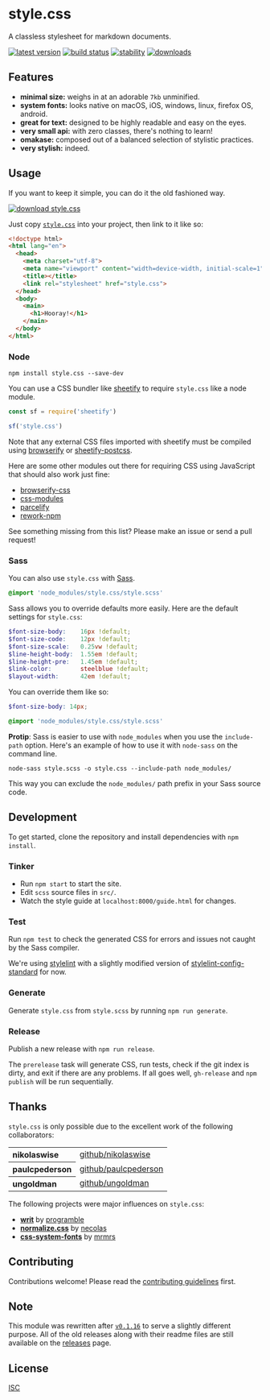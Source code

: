 # style.css

A classless stylesheet for markdown documents.

[![latest version][npm-img]][npm-url] [![build status][travis-img]][travis-url] [![stability][stability-img]][stability-url] [![downloads][downloads-img]][npm-url]

[npm-img]: https://img.shields.io/npm/v/style.css.svg?style=flat-square
[npm-url]: https://www.npmjs.com/package/style.css
[travis-img]: https://img.shields.io/travis/ungoldman/style.css.svg?style=flat-square
[travis-url]: https://travis-ci.org/ungoldman/style.css
[stability-img]: https://img.shields.io/badge/stability-experimental-orange.svg?style=flat-square
[stability-url]: https://nodejs.org/api/documentation.html#documentation_stability_index"
[downloads-img]: https://img.shields.io/npm/dm/style.css.svg?style=flat-square

## Features

- **minimal size:** weighs in at an adorable `7kb` unminified.
- **system fonts:** looks native on macOS, iOS, windows, linux, firefox OS, android.
- **great for text:** designed to be highly readable and easy on the eyes.
- **very small api:** with zero classes, there's nothing to learn!
- **omakase:** composed out of a balanced selection of stylistic practices.
- **very stylish:** indeed.

## Usage

If you want to keep it simple, you can do it the old fashioned way.

[![download style.css][dl-img]][dl-url]

[dl-img]: https://img.shields.io/badge/download-style.css%20(6.4kb)-6495ED.svg?style=flat-square
[dl-url]: style.css

Just copy [`style.css`](style.css) into your project, then link to it like so:

```html
<!doctype html>
<html lang="en">
  <head>
    <meta charset="utf-8">
    <meta name="viewport" content="width=device-width, initial-scale=1">
    <title></title>
    <link rel="stylesheet" href="style.css">
  </head>
  <body>
    <main>
      <h1>Hooray!</h1>
    </main>
  </body>
</html>
```

### Node

```
npm install style.css --save-dev
```

You can use a CSS bundler like [sheetify](https://github.com/stackcss/sheetify#use-npm-packages) to require `style.css` like a node module.

```js
const sf = require('sheetify')

sf('style.css')
```

Note that any external CSS files imported with sheetify must be compiled using [browserify](https://github.com/substack/node-browserify) or [sheetify-postcss](https://github.com/stackcss/sheetify-postcss).

Here are some other modules out there for requiring CSS using JavaScript that should also work just fine:

- [browserify-css](https://www.npmjs.com/package/browserify-css)
- [css-modules](https://github.com/css-modules/css-modules)
- [parcelify](https://www.npmjs.com/package/parcelify)
- [rework-npm](https://www.npmjs.com/package/rework-npm)

See something missing from this list? Please make an issue or send a pull request!

### Sass

You can also use `style.css` with [Sass](http://sass-lang.com/).

```scss
@import 'node_modules/style.css/style.scss'
```

Sass allows you to override defaults more easily. Here are the default settings for `style.css`:

```scss
$font-size-body:    16px !default;
$font-size-code:    12px !default;
$font-size-scale:   0.25vw !default;
$line-height-body:  1.55em !default;
$line-height-pre:   1.45em !default;
$link-color:        steelblue !default;
$layout-width:      42em !default;
```

You can override them like so:

```scss
$font-size-body: 14px;

@import 'node_modules/style.css/style.scss'
```

**Protip**: Sass is easier to use with `node_modules` when you use the `include-path` option. Here's an example of how to use it with `node-sass` on the command line.

```
node-sass style.scss -o style.css --include-path node_modules/
```

This way you can exclude the `node_modules/` path prefix in your Sass source code.

## Development

To get started, clone the repository and install dependencies with `npm install`.

### Tinker

- Run `npm start` to start the site.
- Edit `scss` source files in `src/`.
- Watch the style guide at `localhost:8000/guide.html` for changes.

### Test

Run `npm test` to check the generated CSS for errors and issues not caught by the Sass compiler.

We're using [stylelint](https://github.com/stylelint/stylelint) with a slightly modified version of [stylelint-config-standard](https://github.com/stylelint/stylelint-config-standard) for now.

### Generate

Generate `style.css` from `style.scss` by running `npm run generate`.

### Release

Publish a new release with `npm run release`.

The `prerelease` task will generate CSS, run tests, check if the git index is dirty, and exit if there are any problems. If all goes well, `gh-release` and `npm publish` will be run sequentially.

## Thanks

`style.css` is only possible due to the excellent work of the following collaborators:

<table>
  <tbody>
    <tr><th align="left">nikolaswise</th><td><a href="https://github.com/nikolaswise">github/nikolaswise</a></td></tr>
    <tr><th align="left">paulcpederson</th><td><a href="https://github.com/paulcpederson">github/paulcpederson</a></td></tr>
    <tr><th align="left">ungoldman</th><td><a href="https://github.com/ungoldman">github/ungoldman</a></td></tr>
  </tbody>
</table>

The following projects were major influences on `style.css`:

- **[writ](https://writ.cmcenroe.me)** by [programble](https://github.com/programble)
- **[normalize.css](https://github.com/necolas/normalize.css)** by [necolas](https://github.com/necolas)
- **[css-system-fonts](https://github.com/mrmrs/css-system-fonts/)** by [mrmrs](https://github.com/mrmrs)

## Contributing

Contributions welcome! Please read the [contributing guidelines](contributing.md) first.

## Note

This module was rewritten after [`v0.1.16`](https://github.com/ungoldman/style.css/tree/v0.1.16#readme) to serve a slightly different purpose. All of the old releases along with their readme files are still available on the [releases](https://github.com/ungoldman/style.css/releases) page.

## License

[ISC](LICENSE.md)
